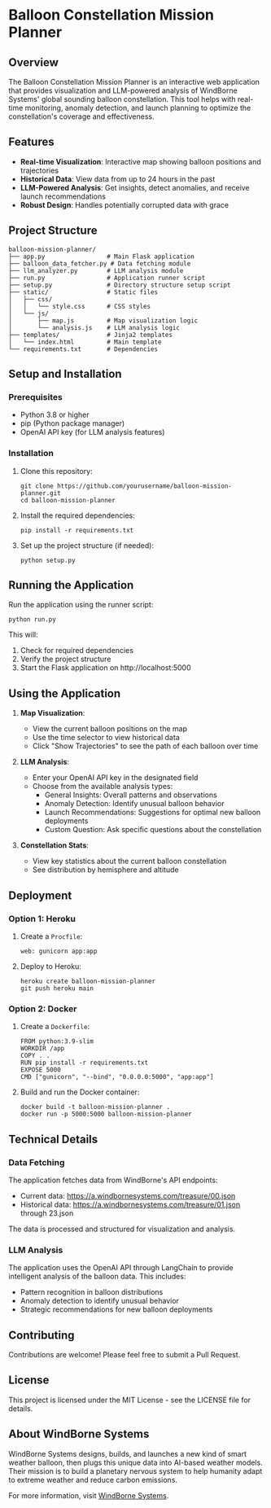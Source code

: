 # Balloon Constellation Mission Planner

## Overview

The Balloon Constellation Mission Planner is an interactive web application that provides visualization and LLM-powered analysis of WindBorne Systems' global sounding balloon constellation. This tool helps with real-time monitoring, anomaly detection, and launch planning to optimize the constellation's coverage and effectiveness.

## Features

- **Real-time Visualization**: Interactive map showing balloon positions and trajectories
- **Historical Data**: View data from up to 24 hours in the past
- **LLM-Powered Analysis**: Get insights, detect anomalies, and receive launch recommendations
- **Robust Design**: Handles potentially corrupted data with grace

## Project Structure

```
balloon-mission-planner/
├── app.py                 # Main Flask application
├── balloon_data_fetcher.py # Data fetching module
├── llm_analyzer.py        # LLM analysis module
├── run.py                 # Application runner script
├── setup.py               # Directory structure setup script
├── static/                # Static files
│   ├── css/
│   │   └── style.css      # CSS styles
│   └── js/
│       ├── map.js         # Map visualization logic
│       └── analysis.js    # LLM analysis logic 
├── templates/             # Jinja2 templates
│   └── index.html         # Main template
└── requirements.txt       # Dependencies
```

## Setup and Installation

### Prerequisites

- Python 3.8 or higher
- pip (Python package manager)
- OpenAI API key (for LLM analysis features)

### Installation

1. Clone this repository:
   ```
   git clone https://github.com/yourusername/balloon-mission-planner.git
   cd balloon-mission-planner
   ```

2. Install the required dependencies:
   ```
   pip install -r requirements.txt
   ```

3. Set up the project structure (if needed):
   ```
   python setup.py
   ```

## Running the Application

Run the application using the runner script:

```
python run.py
```

This will:
1. Check for required dependencies
2. Verify the project structure
3. Start the Flask application on http://localhost:5000

## Using the Application

1. **Map Visualization**:
   - View the current balloon positions on the map
   - Use the time selector to view historical data
   - Click "Show Trajectories" to see the path of each balloon over time

2. **LLM Analysis**:
   - Enter your OpenAI API key in the designated field
   - Choose from the available analysis types:
     - General Insights: Overall patterns and observations
     - Anomaly Detection: Identify unusual balloon behavior
     - Launch Recommendations: Suggestions for optimal new balloon deployments
     - Custom Question: Ask specific questions about the constellation

3. **Constellation Stats**:
   - View key statistics about the current balloon constellation
   - See distribution by hemisphere and altitude

## Deployment

### Option 1: Heroku

1. Create a `Procfile`:
   ```
   web: gunicorn app:app
   ```

2. Deploy to Heroku:
   ```
   heroku create balloon-mission-planner
   git push heroku main
   ```

### Option 2: Docker

1. Create a `Dockerfile`:
   ```
   FROM python:3.9-slim
   WORKDIR /app
   COPY . .
   RUN pip install -r requirements.txt
   EXPOSE 5000
   CMD ["gunicorn", "--bind", "0.0.0.0:5000", "app:app"]
   ```

2. Build and run the Docker container:
   ```
   docker build -t balloon-mission-planner .
   docker run -p 5000:5000 balloon-mission-planner
   ```

## Technical Details

### Data Fetching

The application fetches data from WindBorne's API endpoints:
- Current data: https://a.windbornesystems.com/treasure/00.json
- Historical data: https://a.windbornesystems.com/treasure/01.json through 23.json

The data is processed and structured for visualization and analysis.

### LLM Analysis

The application uses the OpenAI API through LangChain to provide intelligent analysis of the balloon data. This includes:
- Pattern recognition in balloon distributions
- Anomaly detection to identify unusual behavior
- Strategic recommendations for new balloon deployments

## Contributing

Contributions are welcome! Please feel free to submit a Pull Request.

## License

This project is licensed under the MIT License - see the LICENSE file for details.

## About WindBorne Systems

WindBorne Systems designs, builds, and launches a new kind of smart weather balloon, then plugs this unique data into AI-based weather models. Their mission is to build a planetary nervous system to help humanity adapt to extreme weather and reduce carbon emissions.

For more information, visit [WindBorne Systems](https://windbornesystems.com).
